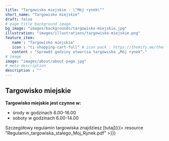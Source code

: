 ```yaml
---
title: "Targowisko miejskie - \"Mój rynek\""
short_name: "Targowisko miejskie"
draft: false
# page title background image
bg_image: "images/backgrounds/targowisko-miejskie.jpg"
illustration: "images/illustrations/targowisko-miejskie.png"
feature_item:
   name : "Targowisko miejskie"
   icon : "ti-shopping-cart-full" # icon pack : https://themify.me/themify-icons
   content : "Sprawdź godziny otwarcia targowiska „Mój rynek”."
# image
image: "images/about/about-page.jpg"
# meta description
description : ""
---
```


## Targowisko miejskie ##

**Targowisko miejskie jest czynne w:**
- środy w godzinach 6.00-16.00
- soboty w godzinach 6.00-14.00

Szczegółowy regulamin targowiska znajdziesz [tutaj]({{< resource "Regulamin_targowiska_stalego_Moj_Rynek.pdf" >}})

